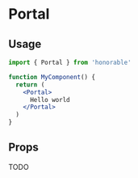 # Portal

## Usage

```jsx
import { Portal } from 'honorable'

function MyComponent() {
  return (
    <Portal>
      Hello world
    </Portal>
  )
}
```

## Props

TODO

